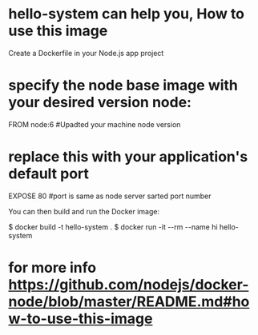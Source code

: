 # hello-system can help you, How to use this image
Create a Dockerfile in your Node.js app project


# specify the node base image with your desired version node:<version>
FROM node:6              #Upadted your machine node version

# replace this with your application's default port
EXPOSE 80                #port is same as node server sarted port number

You can then build and run the Docker image:

$ docker build -t hello-system .
$ docker run -it --rm --name hi hello-system

# for more info https://github.com/nodejs/docker-node/blob/master/README.md#how-to-use-this-image
